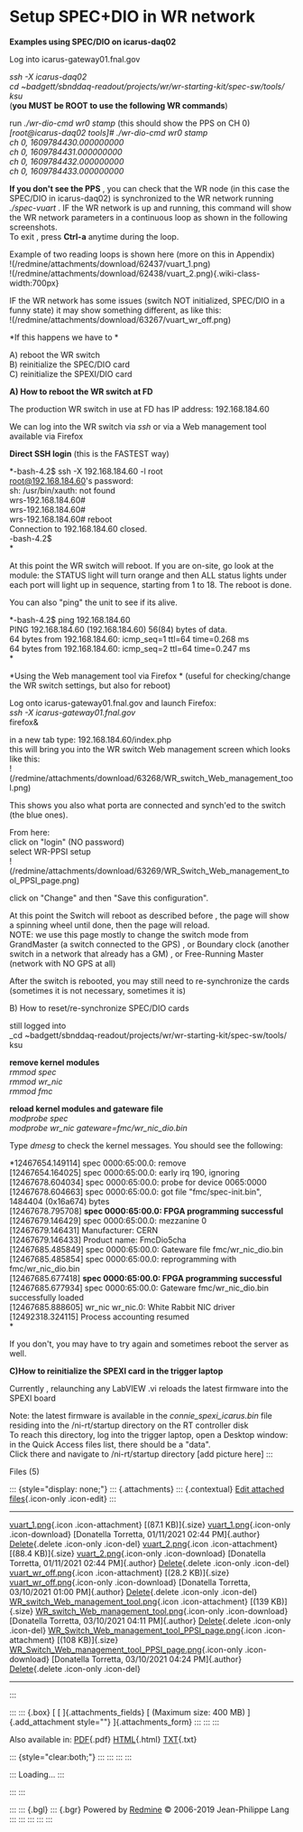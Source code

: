 

# Setup SPEC+DIO in WR network

**Examples using SPEC/DIO on icarus-daq02**

Log into icarus-gateway01.fnal.gov

*ssh -X icarus-daq02*\
*cd
\~badgett/sbnddaq-readout/projects/wr/wr-starting-kit/spec-sw/tools/\
ksu*\
(**you MUST be ROOT to use the following WR commands**)

run *./wr-dio-cmd wr0 stamp* (this should show the PPS on CH 0)\
*\[root\@icarus-daq02 tools\]\# ./wr-dio-cmd wr0 stamp\
ch 0, 1609784430.000000000\
ch 0, 1609784431.000000000\
ch 0, 1609784432.000000000\
ch 0, 1609784433.000000000*

**If you don\'t see the PPS** , you can check that the WR node (in this
case the SPEC/DIO in icarus-daq02) is synchronized to the WR network
running *./spec-vuart* . IF the WR network is up and running, this
command will show the WR network parameters in a continuous loop as
shown in the following screenshots.\
To exit , press **Ctrl-a** anytime during the loop.

Example of two reading loops is shown here (more on this in Appendix)\
!(/redmine/attachments/download/62437/vuart_1.png)\
!(/redmine/attachments/download/62438/vuart_2.png){.wiki-class-width:700px}

IF the WR network has some issues (switch NOT initialized, SPEC/DIO in a
funny state) it may show something different, as like this:\
!(/redmine/attachments/download/63267/vuart_wr_off.png)

\*If this happens we have to \*

A\) reboot the WR switch\
B) reinitialize the SPEC/DIO card\
C) reinitialize the SPEXI/DIO card

**A) How to reboot the WR switch at FD**

The production WR switch in use at FD has IP address: 192.168.184.60

We can log into the WR switch via *ssh* or via a Web management tool
available via Firefox

**Direct SSH login** (this is the FASTEST way)

*-bash-4.2\$ ssh -X 192.168.184.60 -l root\
<root@192.168.184.60>\'s password:\
sh: /usr/bin/xauth: not found\
wrs-192.168.184.60\#\
wrs-192.168.184.60\#\
wrs-192.168.184.60\# reboot\
Connection to 192.168.184.60 closed.\
-bash-4.2\$\
*

At this point the WR switch will reboot. If you are on-site, go look at
the module: the STATUS light will turn orange and then ALL status lights
under each port will light up in sequence, starting from 1 to 18. The
reboot is done.

You can also \"ping\" the unit to see if its alive.

*-bash-4.2\$ ping 192.168.184.60\
PING 192.168.184.60 (192.168.184.60) 56(84) bytes of data.\
64 bytes from 192.168.184.60: icmp_seq=1 ttl=64 time=0.268 ms\
64 bytes from 192.168.184.60: icmp_seq=2 ttl=64 time=0.247 ms\
*

\*Using the Web management tool via Firefox \* (useful for
checking/change the WR switch settings, but also for reboot)

Log onto icarus-gateway01.fnal.gov and launch Firefox:\
*ssh -X icarus-gateway01.fnal.gov*\
firefox&

in a new tab type: 192.168.184.60/index.php\
this will bring you into the WR switch Web management screen which looks
like this:\
!(/redmine/attachments/download/63268/WR_switch_Web_management_tool.png)

This shows you also what porta are connected and synch\'ed to the switch
(the blue ones).

From here:\
click on \"login\" (NO password)\
select WR-PPSI setup\
!(/redmine/attachments/download/63269/WR_Switch_Web_management_tool_PPSI_page.png)

click on \"Change\" and then \"Save this configuration\".

At this point the Switch will reboot as described before , the page will
show a spinning wheel until done, then the page will reload.\
NOTE: we use this page mostly to change the switch mode from GrandMaster
(a switch connected to the GPS) , or Boundary clock (another switch in a
network that already has a GM) , or Free-Running Master (network with NO
GPS at all)

After the switch is rebooted, you may still need to re-synchronize the
cards (sometimes it is not necessary, sometimes it is)

B\) How to reset/re-synchronize SPEC/DIO cards

still logged into\
\_cd
\~badgett/sbnddaq-readout/projects/wr/wr-starting-kit/spec-sw/tools/\
ksu

**remove kernel modules**\
*rmmod spec*\
*rmmod wr_nic*\
*rmmod fmc*

**reload kernel modules and gateware file**\
*modprobe spec\
modprobe wr_nic gateware=fmc/wr_nic_dio.bin*

Type *dmesg* to check the kernel messages. You should see the following:

*12467654.149114\] spec 0000:65:00.0: remove\
\[12467654.164025\] spec 0000:65:00.0: early irq 190, ignoring\
\[12467678.604034\] spec 0000:65:00.0: probe for device 0065:0000\
\[12467678.604663\] spec 0000:65:00.0: got file \"fmc/spec-init.bin\",
1484404 (0x16a674) bytes\
\[12467678.795708\] **spec 0000:65:00.0: FPGA programming successful**\
\[12467679.146429\] spec 0000:65:00.0: mezzanine 0\
\[12467679.146431\] Manufacturer: CERN\
\[12467679.146433\] Product name: FmcDio5cha\
\[12467685.485849\] spec 0000:65:00.0: Gateware file fmc/wr_nic_dio.bin\
\[12467685.485854\] spec 0000:65:00.0: reprogramming with
fmc/wr_nic_dio.bin\
\[12467685.677418\] **spec 0000:65:00.0: FPGA programming successful**\
\[12467685.677934\] spec 0000:65:00.0: Gateware fmc/wr_nic_dio.bin
successfully loaded\
\[12467685.888605\] wr_nic wr_nic.0: White Rabbit NIC driver\
\[12492318.324115\] Process accounting resumed\
*

If you don\'t, you may have to try again and sometimes reboot the server
as well.

**C)How to reinitialize the SPEXI card in the trigger laptop**

Currently , relaunching any LabVIEW .vi reloads the latest firmware into
the SPEXI board

Note: the latest firmware is available in the *connie_spexi_icarus.bin*
file residing into the /ni-rt/startup directory on the RT controller
disk\
To reach this directory, log into the trigger laptop, open a Desktop
window: in the Quick Access files list, there should be a \"data\".\
Click there and navigate to /ni-rt/startup directory \[add picture
here\]
:::

Files (5)

::: {style="display: none;"}
::: {.attachments}
::: {.contextual}
[Edit attached
files](/redmine/attachments/wiki_pages/29761/edit "Edit attached files"){.icon-only
.icon-edit}
:::

  -------------------------------------------------------------------------------------------------------------------------------------------------------------------------------------------------------------------------------------------------------------------------------------------------------------------------------------- -- ---------------------------------------------------- -----------------------------------------------------------------------------
  [vuart_1.png](/redmine/attachments/62437/vuart_1.png){.icon .icon-attachment} [(87.1 KB)]{.size} [vuart_1.png](/redmine/attachments/download/62437/vuart_1.png "Download"){.icon-only .icon-download}                                                                                                                                     [Donatella Torretta, 01/11/2021 02:44 PM]{.author}   [Delete](/redmine/attachments/62437 "Delete"){.delete .icon-only .icon-del}
  [vuart_2.png](/redmine/attachments/62438/vuart_2.png){.icon .icon-attachment} [(88.4 KB)]{.size} [vuart_2.png](/redmine/attachments/download/62438/vuart_2.png "Download"){.icon-only .icon-download}                                                                                                                                     [Donatella Torretta, 01/11/2021 02:44 PM]{.author}   [Delete](/redmine/attachments/62438 "Delete"){.delete .icon-only .icon-del}
  [vuart_wr_off.png](/redmine/attachments/63267/vuart_wr_off.png){.icon .icon-attachment} [(28.2 KB)]{.size} [vuart_wr_off.png](/redmine/attachments/download/63267/vuart_wr_off.png "Download"){.icon-only .icon-download}                                                                                                                 [Donatella Torretta, 03/10/2021 01:00 PM]{.author}   [Delete](/redmine/attachments/63267 "Delete"){.delete .icon-only .icon-del}
  [WR_switch_Web_management_tool.png](/redmine/attachments/63268/WR_switch_Web_management_tool.png){.icon .icon-attachment} [(139 KB)]{.size} [WR_switch_Web_management_tool.png](/redmine/attachments/download/63268/WR_switch_Web_management_tool.png "Download"){.icon-only .icon-download}                                              [Donatella Torretta, 03/10/2021 04:11 PM]{.author}   [Delete](/redmine/attachments/63268 "Delete"){.delete .icon-only .icon-del}
  [WR_Switch_Web_management_tool_PPSI_page.png](/redmine/attachments/63269/WR_Switch_Web_management_tool_PPSI_page.png){.icon .icon-attachment} [(108 KB)]{.size} [WR_Switch_Web_management_tool_PPSI_page.png](/redmine/attachments/download/63269/WR_Switch_Web_management_tool_PPSI_page.png "Download"){.icon-only .icon-download}      [Donatella Torretta, 03/10/2021 04:24 PM]{.author}   [Delete](/redmine/attachments/63269 "Delete"){.delete .icon-only .icon-del}
  -------------------------------------------------------------------------------------------------------------------------------------------------------------------------------------------------------------------------------------------------------------------------------------------------------------------------------------- -- ---------------------------------------------------- -----------------------------------------------------------------------------
:::

::: 
::: {.box}
[ [ ]{.attachments_fields} [ (Maximum size: 400 MB) ]{.add_attachment
style=""} ]{.attachments_form}
:::
:::
:::

Also available in:
[PDF](Setup_SPECDIO_in_WR_network.pdf){.pdf}
[HTML](Setup_SPECDIO_in_WR_network.html){.html}
[TXT](Setup_SPECDIO_in_WR_network.txt){.txt}

::: {style="clear:both;"}
:::
:::
:::
:::

::: 
Loading\...
:::

::: 
:::

::: 
::: {.bgl}
::: {.bgr}
Powered by [Redmine](https://www.redmine.org/) © 2006-2019 Jean-Philippe
Lang
:::
:::
:::
:::
:::
